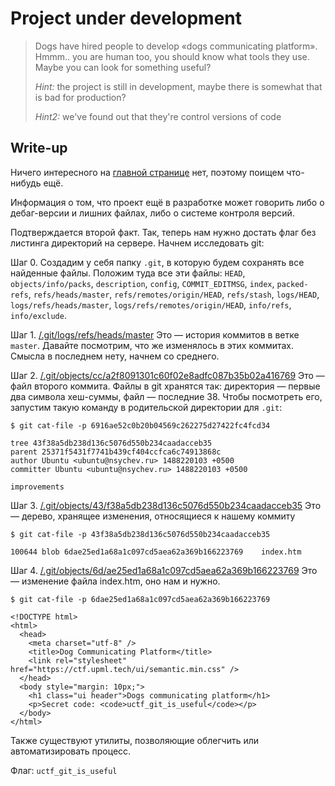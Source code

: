 # Project under development

> Dogs have hired people to develop «dogs communicating platform». Hmmm.. you are human too, you should know what tools they use. Maybe you can look for something useful?
>
> _Hint:_ the project is still in development, maybe there is somewhat that is bad for production?
> 
> _Hint2:_ we've found out that they're control versions of code

## Write-up
Ничего интересного на [главной странице](https://github.com/upmlctf/2017-quals/blob/master/project-under-development/index.htm) нет, поэтому поищем что-нибудь ещё.

Информация о том, что проект ещё в разработке может говорить либо о дебаг-версии и лишних файлах, либо о системе контроля версий.

Подтверждается второй факт. Так, теперь нам нужно достать флаг без листинга директорий на сервере. Начнем исследовать git:

Шаг 0. Создадим у себя папку `.git`, в которую будем сохранять все найденные файлы. Положим туда все эти файлы: `HEAD`, `objects/info/packs`, `description`, `config`, `COMMIT_EDITMSG`, `index`, `packed-refs`, `refs/heads/master`, `refs/remotes/origin/HEAD`, `refs/stash`, `logs/HEAD`, `logs/refs/heads/master`, `logs/refs/remotes/origin/HEAD`, `info/refs`, `info/exclude`.

Шаг 1. [/.git/logs/refs/heads/master](https://github.com/upmlctf/2017-quals/blob/master/project-under-development/git/logs/refs/heads/master)
Это — история коммитов в ветке `master`. Давайте посмотрим, что же изменялось в этих коммитах. Смысла в последнем нету, начнем со среднего.

Шаг 2. [/.git/objects/cc/a2f8091301c60f02e8adfc087b35b02a416769](https://github.com/upmlctf/2017-quals/blob/master/project-under-development/git/objects/cc/a2f8091301c60f02e8adfc087b35b02a416769)
Это — файл второго коммита. Файлы в git хранятся так: директория — первые два символа хеш-суммы, файл — последние 38.
Чтобы посмотреть его, запустим такую команду в родительской директории для `.git`:

`$ git cat-file -p 6916ae52c0b20b04569c262275d27422fc4fcd34`
```
tree 43f38a5db238d136c5076d550b234caadacceb35
parent 25371f5431f7741b439cf404ccfca6c74913868c
author Ubuntu <ubuntu@nsychev.ru> 1488220103 +0500
committer Ubuntu <ubuntu@nsychev.ru> 1488220103 +0500

improvements
```

Шаг 3. [/.git/objects/43/f38a5db238d136c5076d550b234caadacceb35](https://github.com/upmlctf/2017-quals/blob/master/project-under-development/git/objects/43/f38a5db238d136c5076d550b234caadacceb35)
Это — дерево, хранящее изменения, относящиеся к нашему коммиту

`$ git cat-file -p 43f38a5db238d136c5076d550b234caadacceb35`
```
100644 blob 6dae25ed1a68a1c097cd5aea62a369b166223769    index.htm
```

Шаг 4. [/.git/objects/6d/ae25ed1a68a1c097cd5aea62a369b166223769](https://github.com/upmlctf/2017-quals/blob/master/project-under-development/git/objects/6d/ae25ed1a68a1c097cd5aea62a369b166223769)
Это — изменение файла index.htm, оно нам и нужно.

`$ git cat-file -p 6dae25ed1a68a1c097cd5aea62a369b166223769`
```
<!DOCTYPE html>
<html>
  <head>
    <meta charset="utf-8" />
    <title>Dog Communicating Platform</title>
    <link rel="stylesheet" href="https://ctf.upml.tech/ui/semantic.min.css" />
  </head>
  <body style="margin: 10px;">
    <h1 class="ui header">Dogs communicating platform</h1>
    <p>Secret code: <code>uctf_git_is_useful</code></p>
  </body>
</html>
```

Также существуют утилиты, позволяющие облегчить или автоматизировать процесс.

Флаг: `uctf_git_is_useful`
